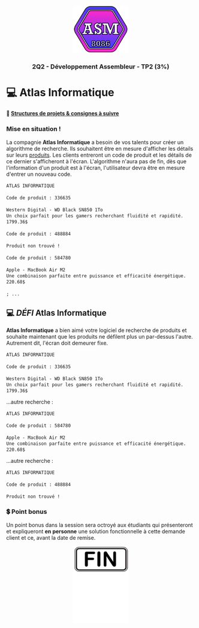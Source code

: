 <p align="Center"><img src="../../includes/logo.png" alt="drawing" width="150"/></p>
<h3 align="Center">2Q2 - Développement Assembleur - TP2 (3%)</h3>

# 💻 Atlas Informatique

#### 📁 [Structures de projets & consignes à suivre](../includes/rules.md)

### Mise en situation !

La compagnie **Atlas Informatique** a besoin de vos talents pour créer un algorithme de recherche. Ils souhaitent être en mesure d'afficher les détails sur leurs [produits](https://bin.cshawi.info/2q2/2025/products.dat). Les clients entreront un code de produit et les détails de ce dernier s'afficheront à l'écran. L'algorithme n'aura pas de fin, dès que l'information d'un produit est à l'écran, l'utilisateur devra être en mesure d'entrer un nouveau code.

```
ATLAS INFORMATIQUE

Code de produit : 336635

Western Digital - WD Black SN850 1To
Un choix parfait pour les gamers recherchant fluidité et rapidité.
1799.36$

Code de produit : 488884

Produit non trouvé !

Code de produit : 584780

Apple - MacBook Air M2
Une combinaison parfaite entre puissance et efficacité énergétique.
220.68$

; ...

```

## 💻 _DÉFI_ Atlas Informatique

**Atlas Informatique** a bien aimé votre logiciel de recherche de produits et souhaite maintenant que les produits ne défilent plus un par-dessus l'autre. Autrement dit, l'écran doit demeurer fixe.

```
ATLAS INFORMATIQUE

Code de produit : 336635

Western Digital - WD Black SN850 1To
Un choix parfait pour les gamers recherchant fluidité et rapidité.
1799.36$
```

...autre recherche :

```
ATLAS INFORMATIQUE

Code de produit : 584780

Apple - MacBook Air M2
Une combinaison parfaite entre puissance et efficacité énergétique.
220.68$
```

...autre recherche :

```
ATLAS INFORMATIQUE

Code de produit : 488884

Produit non trouvé !
```

### 💲 Point bonus

Un point bonus dans la session sera octroyé aux étudiants qui présenteront et expliqueront **en personne** une solution fonctionnelle à cette demande client et ce, avant la date de remise.

<p align="Center"><img src="./images/end.png" alt="drawing" width="150"/></p>
